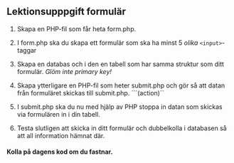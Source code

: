 ## Lektionsupppgift formulär

1. Skapa en PHP-fil som får heta form.php.

2. I form.php ska du skapa ett formulär som ska ha minst 5 *olika* ```<input>```-taggar
 
3. Skapa en databas och i den en tabell som har samma struktur som ditt formulär. *Glöm inte primary key!*

4. Skapa ytterligare en PHP-fil som heter submit.php och gör så att datan från formuläret skickas till submit.php. ```(action)``

5. I submit.php ska du nu med hjälp av PHP stoppa in datan som skickas via formulären in i din tabell.

6. Testa slutligen att skicka in ditt formulär och dubbelkolla i databasen så att all information hämnat där.

#### Kolla på dagens kod om du fastnar.
